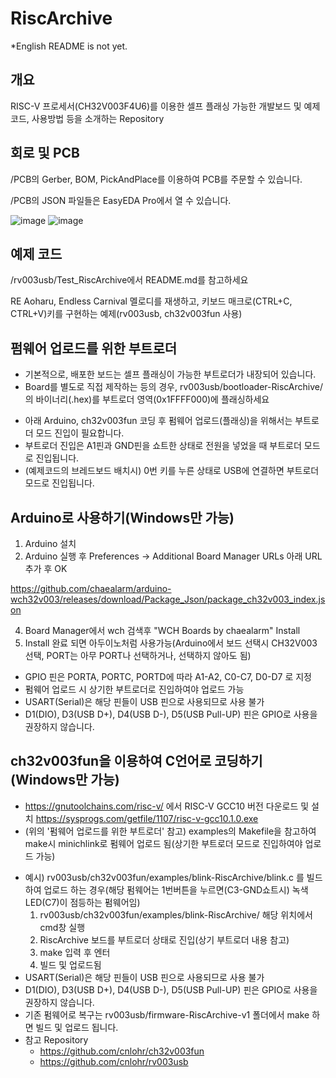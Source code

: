 # RiscArchive
*English README is not yet.

## 개요
RISC-V 프로세서(CH32V003F4U6)를 이용한 셀프 플래싱 가능한 개발보드 및 예제 코드, 사용방법 등을 소개하는 Repository

## 회로 및 PCB
/PCB의 Gerber, BOM, PickAndPlace를 이용하여 PCB를 주문할 수 있습니다.

/PCB의 JSON 파일들은 EasyEDA Pro에서 열 수 있습니다.

![image](https://github.com/chaealarm/RiscArchive/assets/12396749/0721092c-2056-44c0-808e-987940667b7d)
![image](https://github.com/chaealarm/RiscArchive/assets/12396749/1f0afe7f-4689-4c78-9d91-c1dbc6189adc)

## 예제 코드
/rv003usb/Test_RiscArchive에서 README.md를 참고하세요

RE Aoharu, Endless Carnival 멜로디를 재생하고, 키보드 매크로(CTRL+C, CTRL+V)키를 구현하는 예제(rv003usb, ch32v003fun 사용)

## 펌웨어 업로드를 위한 부트로더
* 기본적으로, 배포한 보드는 셀프 플래싱이 가능한 부트로더가 내장되어 있습니다.
* Board를 별도로 직접 제작하는 등의 경우, rv003usb/bootloader-RiscArchive/의 바이너리(.hex)를 부트로더 영역(0x1FFFF000)에 플래싱하세요


- 아래 Arduino, ch32v003fun 코딩 후 펌웨어 업로드(플래싱)을 위해서는 부트로더 모드 진입이 필요합니다.
- 부트로더 진입은 A1핀과 GND핀을 쇼트한 상태로 전원을 넣었을 때 부트로더 모드로 진입됩니다.
- (예제코드의 브레드보드 배치시) 0번 키를 누른 상태로 USB에 연결하면 부트로더 모드로 진입됩니다.

## Arduino로 사용하기(Windows만 가능)
1. Arduino 설치
2. Arduino 실행 후 Preferences → Additional Board Manager URLs 아래 URL 추가 후 OK

https://github.com/chaealarm/arduino-wch32v003/releases/download/Package_Json/package_ch32v003_index.json

4. Board Manager에서 wch 검색후 "WCH Boards by chaealarm" Install
5. Install 완료 되면 아두이노처럼 사용가능(Arduino에서 보드 선택시 CH32V003 선택, PORT는 아무 PORT나 선택하거나, 선택하지 않아도 됨)
* GPIO 핀은 PORTA, PORTC, PORTD에 따라 A1-A2, C0-C7, D0-D7 로 지정
* 펌웨어 업로드 시 상기한 부트로더로 진입하여야 업로드 가능
* USART(Serial)은 해당 핀들이 USB 핀으로 사용되므로 사용 불가
* D1(DIO), D3(USB D+), D4(USB D-), D5(USB Pull-UP) 핀은 GPIO로 사용을 권장하지 않습니다. 

## ch32v003fun을 이용하여 C언어로 코딩하기(Windows만 가능)
- https://gnutoolchains.com/risc-v/ 에서 RISC-V GCC10 버전 다운로드 및 설치 https://sysprogs.com/getfile/1107/risc-v-gcc10.1.0.exe
- (위의 '펌웨어 업로드를 위한 부트로더' 참고) examples의 Makefile을 참고하여 make시 minichlink로 펌웨어 업로드 됨(상기한 부트로더 모드로 진입하여야 업로드 가능)
* 예시) rv003usb/ch32v003fun/examples/blink-RiscArchive/blink.c 를 빌드하여 업로드 하는 경우(해당 펌웨어는 1번버튼을 누르면(C3-GND쇼트시) 녹색 LED(C7)이 점등하는 펌웨어임)
  1. rv003usb/ch32v003fun/examples/blink-RiscArchive/ 해당 위치에서 cmd창 실행
  2. RiscArchive 보드를 부트로더 상태로 진입(상기 부트로더 내용 참고)
  3. make 입력 후 엔터
  4. 빌드 및 업로드됨
* USART(Serial)은 해당 핀들이 USB 핀으로 사용되므로 사용 불가
* D1(DIO), D3(USB D+), D4(USB D-), D5(USB Pull-UP) 핀은 GPIO로 사용을 권장하지 않습니다.
* 기존 펌웨어로 복구는 rv003usb/firmware-RiscArchive-v1 폴더에서 make 하면 빌드 및 업로드 됩니다.
* 참고 Repository
  - https://github.com/cnlohr/ch32v003fun
  - https://github.com/cnlohr/rv003usb
